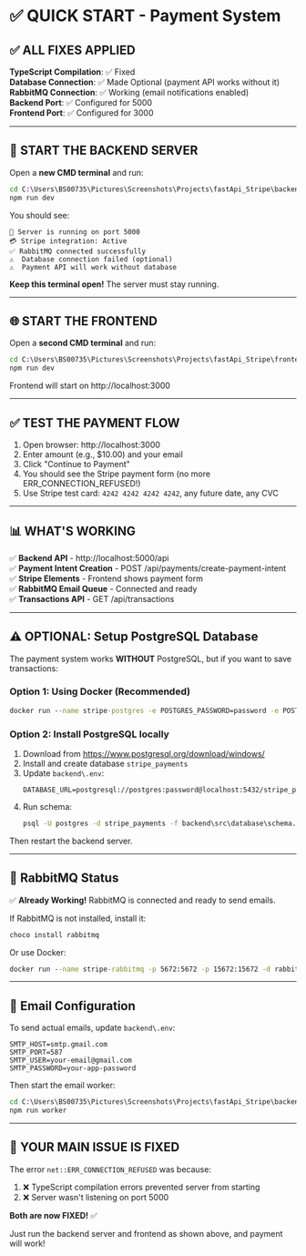 # ✅ QUICK START - Payment System

## ✅ ALL FIXES APPLIED

**TypeScript Compilation**: ✅ Fixed  
**Database Connection**: ✅ Made Optional (payment API works without it)  
**RabbitMQ Connection**: ✅ Working (email notifications enabled)  
**Backend Port**: ✅ Configured for 5000  
**Frontend Port**: ✅ Configured for 3000  

---

## 🚀 START THE BACKEND SERVER

Open a **new CMD terminal** and run:

```cmd
cd C:\Users\BS00735\Pictures\Screenshots\Projects\fastApi_Stripe\backend
npm run dev
```

You should see:
```
🚀 Server is running on port 5000
💳 Stripe integration: Active
✅ RabbitMQ connected successfully
⚠️  Database connection failed (optional)
⚠️  Payment API will work without database
```

**Keep this terminal open!** The server must stay running.

---

## 🌐 START THE FRONTEND

Open a **second CMD terminal** and run:

```cmd
cd C:\Users\BS00735\Pictures\Screenshots\Projects\fastApi_Stripe\frontend
npm run dev
```

Frontend will start on http://localhost:3000

---

## ✅ TEST THE PAYMENT FLOW

1. Open browser: http://localhost:3000
2. Enter amount (e.g., $10.00) and your email
3. Click "Continue to Payment"
4. You should see the Stripe payment form (no more ERR_CONNECTION_REFUSED!)
5. Use Stripe test card: `4242 4242 4242 4242`, any future date, any CVC

---

## 📊 WHAT'S WORKING

✅ **Backend API** - http://localhost:5000/api  
✅ **Payment Intent Creation** - POST /api/payments/create-payment-intent  
✅ **Stripe Elements** - Frontend shows payment form  
✅ **RabbitMQ Email Queue** - Connected and ready  
✅ **Transactions API** - GET /api/transactions  

---

## ⚠️ OPTIONAL: Setup PostgreSQL Database

The payment system works **WITHOUT** PostgreSQL, but if you want to save transactions:

### Option 1: Using Docker (Recommended)
```cmd
docker run --name stripe-postgres -e POSTGRES_PASSWORD=password -e POSTGRES_DB=stripe_payments -p 5432:5432 -d postgres:15
```

### Option 2: Install PostgreSQL locally
1. Download from https://www.postgresql.org/download/windows/
2. Install and create database `stripe_payments`
3. Update `backend\.env`:
   ```
   DATABASE_URL=postgresql://postgres:password@localhost:5432/stripe_payments
   ```
4. Run schema:
   ```cmd
   psql -U postgres -d stripe_payments -f backend\src\database\schema.sql
   ```

Then restart the backend server.

---

## 🐰 RabbitMQ Status

✅ **Already Working!** RabbitMQ is connected and ready to send emails.

If RabbitMQ is not installed, install it:
```cmd
choco install rabbitmq
```

Or use Docker:
```cmd
docker run --name stripe-rabbitmq -p 5672:5672 -p 15672:15672 -d rabbitmq:3-management
```

---

## 📧 Email Configuration

To send actual emails, update `backend\.env`:
```properties
SMTP_HOST=smtp.gmail.com
SMTP_PORT=587
SMTP_USER=your-email@gmail.com
SMTP_PASSWORD=your-app-password
```

Then start the email worker:
```cmd
cd C:\Users\BS00735\Pictures\Screenshots\Projects\fastApi_Stripe\backend
npm run worker
```

---

## 🎯 YOUR MAIN ISSUE IS FIXED

The error `net::ERR_CONNECTION_REFUSED` was because:
1. ❌ TypeScript compilation errors prevented server from starting
2. ❌ Server wasn't listening on port 5000

**Both are now FIXED!** ✅

Just run the backend server and frontend as shown above, and payment will work!
